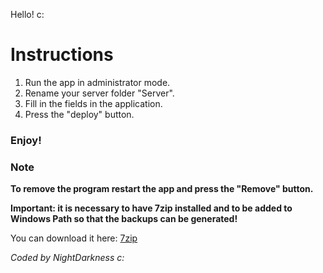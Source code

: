 Hello! c:

# Instructions

1) Run the app in administrator mode.
2) Rename your server folder "Server".
3) Fill in the fields in the application.
4) Press the "deploy" button.
### Enjoy!

### Note
**To remove the program restart the app and press the "Remove" button.**

**Important: it is necessary to have 7zip installed and to be added to Windows Path so that the backups can be generated!**

You can download it here: [7zip](https://www.7-zip.org/)

_Coded by NightDarkness c:_
